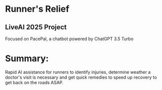# Runner's Relief
## LiveAI 2025 Project
Focused on PacePal, a chatbot powered by ChatGPT 3.5 Turbo

# Summary: 
Rapid AI assistance for runners to identify injuries, determine weather a doctor's visit is necessary and get quick remedies to speed up recovery to get back on the roads ASAP. 
